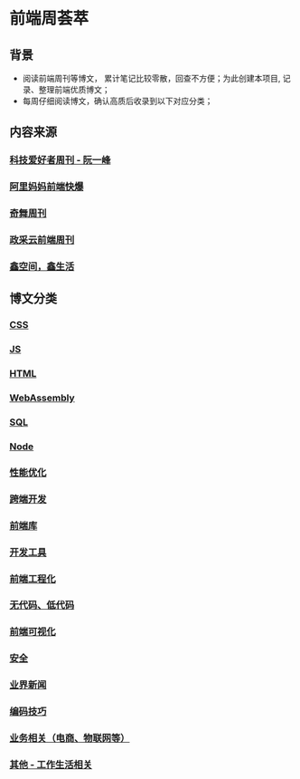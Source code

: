 # 前端周荟萃

## 背景
* 阅读前端周刊等博文， 累计笔记比较零散，回查不方便；为此创建本项目, 记录、整理前端优质博文；
* 每周仔细阅读博文，确认高质后收录到以下对应分类；


## 内容来源
### [科技爱好者周刊 - 阮一峰](https://github.com/ruanyf/weekly)
### [阿里妈妈前端快爆](https://www.zhihu.com/column/mm-fe)
### [奇舞周刊](https://weekly.75.team/)
### [政采云前端周刊](https://weekly.zoo.team/)
### [鑫空间，鑫生活](https://www.zhangxinxu.com/wordpress/)

## 博文分类
### [CSS](https://github.com/wteam-xq/fe-week-summary/blob/main/CSS.md)
### [JS](https://github.com/wteam-xq/fe-week-summary/blob/main/JS.md)
### [HTML](https://github.com/wteam-xq/fe-week-summary/blob/main/HTML.md)
### [WebAssembly](https://github.com/wteam-xq/fe-week-summary/blob/main/WebAssembly.md)
### [SQL](https://github.com/wteam-xq/fe-week-summary/blob/main/SQL.md)
### [Node](https://github.com/wteam-xq/fe-week-summary/blob/main/Node.md)
### [性能优化](https://github.com/wteam-xq/fe-week-summary/blob/main/optimize.md)
### [跨端开发](https://github.com/wteam-xq/fe-week-summary/blob/main/hybrid_app.md)
### [前端库](https://github.com/wteam-xq/fe-week-summary/blob/main/lib.md)
### [开发工具](https://github.com/wteam-xq/fe-week-summary/blob/main/tool.md)
### [前端工程化](https://github.com/wteam-xq/fe-week-summary/blob/main/deploy.md)
### [无代码、低代码](https://github.com/wteam-xq/fe-week-summary/blob/main/low_code.md)
### [前端可视化](https://github.com/wteam-xq/fe-week-summary/blob/main/visualization.md)
### [安全](https://github.com/wteam-xq/fe-week-summary/blob/main/security.md)
### [业界新闻](https://github.com/wteam-xq/fe-week-summary/blob/main/news.md)
### [编码技巧](https://github.com/wteam-xq/fe-week-summary/blob/main/code_idea.md)
### [业务相关（电商、物联网等）](https://github.com/wteam-xq/fe-week-summary/blob/main/business.md)
### [其他 - 工作生活相关](https://github.com/wteam-xq/fe-week-summary/blob/main/other.md)

